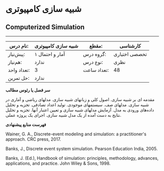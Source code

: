 # شبیه سازی کامپیوتری
## Computerized Simulation
_______________________________________________________________________________
| نام درس:    | شبیه سازی کامپیوتری | مقطع:       | کارشناسی      |
| ----------- | ------------------- | ----------- | ------------- |
| پیش‌نیاز:   | آمار و احتمال ۱     | گروه درس:   | تخصصی اختیاری |
| هم‌نیاز:    | ندارد               | نوع درس:    | نظری          |
| تعداد واحد: | 3                   | تعداد ساعت: | 48            |
| حل تمرین:   |  ندارد              |             |               |

**سر فصل یا رئوس مطالب**

مقدمه ای بر شبیه سازی. اصول کلی و زبانهای شبیه سازی. مدلهای ریاضی و آماری در شبیه سازی. مدلهای صف. سیستمهای موجودی. تولید اعداد تصادفی. تجزیه و تحلیل داده‌های ورودی به مدل. آزمایش مدلهای شبیه سازی و تعیین اعتبار آنها. تجزیه و تحلیل نتایج به دست آمده از یک مدل شبیه سازی. اجرای یک پروژه عملی.

**فهرست منابع پیشنهادی**

Wainer, G. A., Discrete-event modeling and simulation: a practitioner's approach. CRC press, 2017.

Banks, J., Discrete event system simulation. Pearson Education India, 2005.

Banks, J. (Ed.), Handbook of simulation: principles, methodology, advances, applications, and practice. John Wiley & Sons, 1998.
